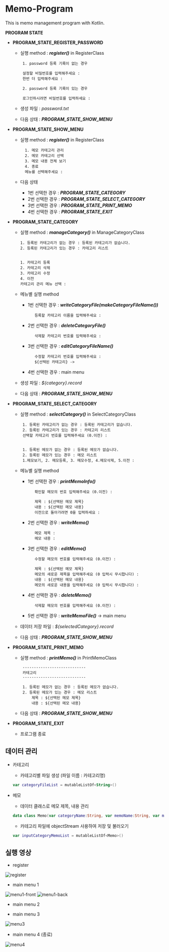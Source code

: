# Memo-Program
This is memo management program with Kotlin.

**PROGRAM STATE**
- **PROGRAM_STATE_REGISTER_PASSWORD**
  -  실행 method : **_register()_** in RegisterClass
  
          1. password 등록 기록이 없는 경우
          
          설정할 비밀번호를 입력해주세요 : 
          한번 더 입력해주세요 : 
          
          2. password 등록 기록이 있는 경우
          
          로그인하시려면 비밀번호를 입력하세요 : 
    
  - 생성 파일 : _password.txt_
  - 다음 상태 : **_PROGRAM_STATE_SHOW_MENU_**

- **PROGRAM_STATE_SHOW_MENU**
  -  실행 method : **_register()_** in RegisterClass
  
           1. 메모 카테고리 관리
           2. 메모 카테고리 선택
           3. 메모 내용 전체 보기
           4. 종료
           메뉴를 선택해주세요 :
    
  - 다음 상태
    - 1번 선택한 경우 : **_PROGRAM_STATE_CATEGORY_**
    - 2번 선택한 경우 : **_PROGRAM_STATE_SELECT_CATEGORY_**
    - 3번 선택한 경우 : **_PROGRAM_STATE_PRINT_MEMO_**
    - 4번 선택한 경우 : **_PROGRAM_STATE_EXIT_**

- **PROGRAM_STATE_CATEGORY**
  -  실행 method : **_manageCategory()_** in ManageCategoryClass
  
         1. 등록된 카테고리가 없는 경우 : 등록된 카테고리가 없습니다.
         2. 등록된 카테고리가 있는 경우 : 카테고리 리스트
         
         
         1. 카테고리 등록
         2. 카테고리 삭제
         3. 카테고리 수정
         4. 이전
         카테고리 관리 메뉴 선택 :
    
    - 메뉴별 실행 method 
       - 1번 선택한 경우 : **_writeCategoryFile(makeCategoryFileName())_**
       
                등록할 카테고리 이름을 입력해주세요 : 
                
       - 2번 선택한 경우 : **_deleteCategoryFile()_**
       
                삭제할 카테고리 번호를 입력해주세요 : 
                
       - 3번 선택한 경우 : **_editCategoryFileName()_**
       
                수정할 카테고리 번호를 입력해주세요 : 
                ${선택된 카테고리} -> 
                
       - 4번 선택한 경우 : main menu
  - 생성 파일 : _${category}.record_
  - 다음 상태 : **_PROGRAM_STATE_SHOW_MENU_**

- **PROGRAM_STATE_SELECT_CATEGORY**
  -  실행 method : **_selectCategory()_** in SelectCategoryClass
  
          1. 등록된 카테고리가 없는 경우 : 등록된 카테고리가 없습니다.
          2. 등록된 카테고리가 있는 경우 : 카테고리 리스트
          선택할 카테고리 번호를 입력해주세요 (0.이전) : 
          
          
          1. 등록된 메모가 없는 경우 : 등록된 메모가 없습니다.
          2. 등록된 메모가 있는 경우 : 메모 리스트
          1.메모보기, 2. 메모등록, 3. 메모수정, 4.메모삭제, 5.이전 : 
          
    
   - 메뉴별 실행 method 
     - 1번 선택한 경우 : **_printMemoInfo()_**

              확인할 메모의 번호 입력해주세요 (0.이전) : 
              
              제목 : ${선택된 메모 제목}
              내용 : ${선택된 메모 내용}
              이전으로 돌아가려면 0을 입력하세요 : 
              
     - 2번 선택한 경우 : **_writeMemo()_**

              메모 제목 :
              메모 내용 :

     - 3번 선택한 경우 : **_editMemo()_**

              수정할 메모의 번호를 입력해주세요 (0.이전) : 
              
              제목 : ${선택된 메모 제목}
              메모의 새로운 제목을 입력해주세요 (0 입력시 무시합니다) : 
              내용 : ${선택된 메모 내용}
              메모의 새로운 내용을 입력해주세요 (0 입력시 무시합니다) : 

     - 4번 선택한 경우 : **_deleteMemo()_**
              
              삭제할 메모의 번호를 입력해주세요 (0.이전) : 
              
     - 5번 선택한 경우 : **_writeMemoFile()_** → main menu
 
  - 데이터 저장 파일 : _${selectedCategory}.record_
  - 다음 상태 : **_PROGRAM_STATE_SHOW_MENU_**

- **PROGRAM_STATE_PRINT_MEMO**
  -  실행 method : **_printMemo()_** in PrintMemoClass
  
          ----------------------------
          카테고리
          ----------------------------
          
          1. 등록된 메모가 없는 경우 : 등록된 메모가 없습니다.
          2. 등록된 메모가 있는 경우 : 메모 리스트
              제목 : ${선택된 메모 제목}
              내용 : ${선택된 메모 내용}
    
  - 다음 상태 : **_PROGRAM_STATE_SHOW_MENU_**

- **PROGRAM_STATE_EXIT**
  - 프로그램 종료




## 데이터 관리
- 카테고리 
  - 카테고리별 파일 생성 (파일 이름 : 카테고리명)
  ~~~kotlin
  var categoryFileList = mutableListOf<String>()
  ~~~

- 메모
  - 데이터 클래스로 메모 제목, 내용 관리
  ~~~kotlin
  data class Memo(var categoryName:String, var memoName:String, var memoContent:String) : Serializable
  ~~~
  - 카테고리 파일에 objectStream 사용하여 저장 및 불러오기
  ~~~kotlin
  var inputCategoryMemoList = mutableListOf<Memo>()
  ~~~
  

## 실행 영상
- register

![register](https://github.com/PIYUJIN/Memo-Program/assets/86800087/87996fbf-23d7-4e89-9579-35f930ed1c58)


- main menu 1

![menu1-front](https://github.com/PIYUJIN/Memo-Program/assets/86800087/07b08290-3b4a-4fd4-a441-faf6210fe4a4)
![menu1-back](https://github.com/PIYUJIN/Memo-Program/assets/86800087/35f99bda-fb30-4a85-9ec5-3ac490964895)


- main menu 2

- main menu 3

![menu3](https://github.com/PIYUJIN/Memo-Program/assets/86800087/ff74467c-0123-4bb7-850d-7e018a686b89)

- main menu 4 (종료)

![menu4](https://github.com/PIYUJIN/Memo-Program/assets/86800087/1ba2dec4-4b2f-4a97-9526-1765d4b91850)


 
